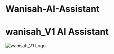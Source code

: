 # Wanisah-AI-Assistant

# wanisah_V1 AI Assistant

![wanisah_V1 Logo](https://wallpapercave.com/wp/wp2133204.jpg)
